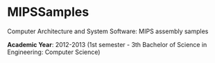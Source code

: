 # MIPSSamples
Computer Architecture and System Software: MIPS assembly samples

**Academic Year**: 2012-2013 (1st semester - 3th Bachelor of Science in Engineering: Computer Science)
